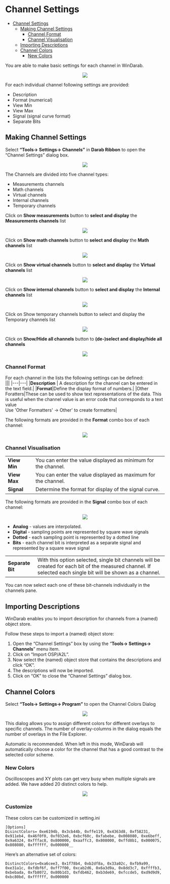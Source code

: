 # Channel Settings

- [Channel Settings](#channel-settings)
  - [Making Channel Settings](#making-channel-settings)
    - [Channel Format](#channel-format)
    - [Channel Visualisation](#channel-visualisation)
  - [Importing Descriptions](#importing-descriptions)
  - [Channel Colors](#channel-colors)
    - [New Colors](#new-colors)

You are able to make basic settings for each channel in WinDarab.  
<p align="center">
<img src="images/Basic Channel Settings.jpg">
</p>
For each individual channel following settings are provided:  

* Description
* Format (numerical)
* View Min
* View Max
* Signal (signal curve format)
* Separate Bits

## Making Channel Settings

Select **“Tools&rarr; Settings&rarr; Channels”** in **Darab Ribbon** to open the “Channel Settings” dialog box.

<p align="center">
<img src="images/Channel List.jpg">
</p>

The Channels are divided into five channel types:

* Measurements channels
* Math channels
* Virtual channels
* Internal channels
* Temporary channels

Click on **Show measurements** button to **select and display** the **Measurements channels** list

<p align="center">
<img src="images/Measurement Channels.jpg">
</p>

Click on **Show math channels** button to **select and display** the **Math channels** list

<p align="center">
<img src="images/Math Channels.jpg">
</p>

Click on **Show virtual channels** button to **select and display** the **Virtual channels** list

<p align="center">
<img src="images/Virtual Channel Filter.jpg">
</p>

Click on **Show internal channels** button to **select and display** the **Internal channels** list

<p align="center">
<img src="images/Internal Channels.jpg">
</p>

Click on Show temporary channels button to select and display the Temporary channels list

<p align="center">
<img src="images/temp channel.jpg">
</p>

Click on **Show/Hide all channels** button to **(de-)select and display/hide all channels**

<p align="center">
<img src="images/display channels.jpg">
</p>

### Channel Format

For each channel in the lists the following settings can be defined:  
|||
|---|---|
|**Description** | A description for the channel can be entered in the text field.|
|**Format**|Define the display format of numbers.|
|Other Foratters|These can be used to show text representations of the data. This is useful when the channel value is an error code that corresponds to a text value<br>Use 'Other Formatters' &rarr; Other' to create formatters|

The following formats are provided in the **Format** combo box of each channel:

<p align="center">
<img src="images/format combo.jpg">
</p>

### Channel Visualisation

|||
|---|---|
|**View Min**|You can enter the value displayed as minimum for the channel.  
|**View Max**|You can enter the value displayed as maximum for the channel.  
|**Signal**|Determine the format for display of the signal curve.
The following formats are provided in the **Signal** combo box of each channel:  

<p align="center">
<img src="images/signal.jpg">
</p>

* **Analog** - values are interpolated.
* **Digital** - sampling points are represented by square wave signals
* **Dotted** - each sampling point is represented by a dotted line
* **Bits** - each channel bit is interpreted as a separate signal and represented by a square wave signal

|||
|---|---|
|**Separate Bit**| With this option selected, single bit channels will be created for each bit of the measured channel. If selected each single bit will be shown as a channel.

You can now select each one of these bit-channels individually in the channels pane.

## Importing Descriptions

WinDarab enables you to import description for channels from a (named) object store.

Follow these steps to import a (named) object store:

1. Open the “Channel Settings” box by using the “**Tools&rarr; Settings&rarr; Channels**” menu item.
2. Click on “Import OSP/A2L”.
3. Now select the (named) object store that contains the descriptions and click “OK”.
4. The descriptions will now be imported.
5. Click on “OK” to close the “Channel Settings” dialog box.

## Channel Colors

Select **“Tools&rarr; Settings&rarr; Program”** to open the Channel Colors Dialog

<p align="center">
<img src="images/Channel Colors Dialog.jpg">
</p>

This dialog allows you to assign different colors for different overlays to specific channels. The number of overlay-columns in the dialog equals the number of overlays in the File Explorer.

Automatic is recommended. When left in this mode, WinDarab will automatically choose a color for the channel that has a good contrast to the selected color scheme.

### New Colors

Oscilloscopes and XY plots can get very busy when multiple signals are added. We have added 20 distinct colors to help.

<p align="center">
<img src="images/Color Palette Distinct Colors.jpg">
</p>

### Customize  <!-- omit in toc -->

These colors can be customized in setting.ini

```
[Options]
DisinctColors= 0xe6194b, 0x3cb44b, 0xffe119, 0x4363d8, 0xf58231, 0x911eb4, 0x46f0f0, 0xf032e6, 0xbcf60c, 0xfabebe, 0x008080, 0xe6beff, 0x9a6324, 0xfffac8, 0x800000, 0xaaffc3, 0x808000, 0xffd8b1, 0x000075, 0x808080, 0xffffff, 0x000000__
```

Here’s an alternative set of colors:

```
DistinctColors=0xa6cee3, 0x1f78b4, 0xb2df8a, 0x33a02c, 0xfb9a99, 0xe31a1c, 0xfdbf6f, 0xff7f00, 0xcab2d6, 0x6a3d9a, 0x8dd3c7, 0xffffb3, 0xbebada, 0xfb8072, 0x80b1d3, 0xfdb462, 0xb3de69, 0xfccde5, 0xd9d9d9, 0xbc80bd, 0xffffff, 0x000000
```